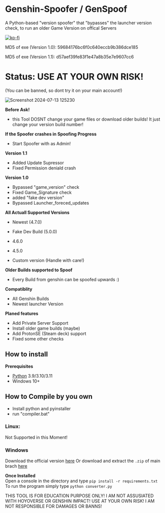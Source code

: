 # Genshin-Spoofer / GenSpoof
A Python-based "version spoofer" that "bypasses" the launcher version check,
to run an older Game Version on offical Servers

[![ko-fi](https://ko-fi.com/img/githubbutton_sm.svg)](https://ko-fi.com/X8X7MF230)

MD5 of exe (Version 1.0): 59684176bc6f0c640eccb9b386dce185

MD5 of exe (Version 1.1): d57aef39fe83f1e47a8b35e7e9607cc6

# Status: USE AT YOUR OWN RISK!
(You can be banned, so dont try it on your main account!)

![Screenshot 2024-07-13 125230](https://github.com/user-attachments/assets/7d195174-1c03-4736-8bad-e633604e9aa4)

**Before Ask!**
- this Tool DOSNT change your game files or download older builds!
  It just change your version build number!

**If the Spoofer crashes in Spoofing Progress**
* Start Spoofer with as Admin!

**Version 1.1**
* Added Update Supressor
* Fixed Permission deniald crash


**Version 1.0**
* Bypassed "game_version" check
* Fixed Game_Signature check
* added "fake dev version"
* Bypassed Launcher_foreced_updates



**All Actuall Supported Versions**
* Newest (4.7.0)
* Fake Dev Build (5.0.0)

* 4.6.0
* 4.5.0
* Custom version (Handle with care!)


**Older Builds supported to Spoof**
- Every Build from genshin can be spoofed upwards :)

**Compatiblity**
- All Genshin Builds
- Newest launcher Version

**Planed features**
* Add Private Server Support
* Install older game builds (maybe)
* Add ProtonSE (Steam deck) support
* Fixed some other checks


## How to install
**Prerequisites**  
* [Python](https://www.python.org/downloads) 3.9/3.10/3.11
* Windows 10+

## How to Compile by you own
* Install python and pyinstaller
* run "compiler.bat"
 
### Linux:
Not Supported in this Moment! 
   
### Windows
Download the official version [here](https://github.com/Crafttino21/Genshin-Spoofer/releases)
Or download and extract the `.zip` of main brach [here](https://github.com/Crafttino21/Genshin-Spoofer/archive/refs/heads/main.zip)  
     
**Once Installed**  
Open a console in the directory and type `pip install -r requirements.txt`  
To run the program simply type `python converter.py`  
 

THIS TOOL IS FOR EDUCATION PURPOSE ONLY!
I AM NOT ASSUSIATED WITH HOYOVERSE OR GENSHIN IMPACT!
USE AT YOUR OWN RISK! I AM NOT RESPONSIBLE FOR DAMAGES OR BANNS!
